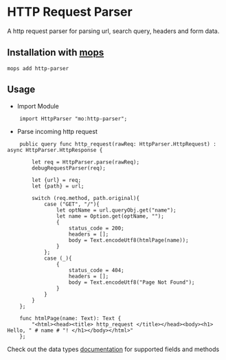 # HTTP Request Parser

A http request parser for parsing url, search query, headers and form data.

## Installation with [mops](https://mops.one/docs/install)

```
mops add http-parser
```

## Usage

- Import Module

```motoko
    import HttpParser "mo:http-parser";
```

- Parse incoming http request

```motoko
    public query func http_request(rawReq: HttpParser.HttpRequest) : async HttpParser.HttpResponse {

        let req = HttpParser.parse(rawReq);
        debugRequestParser(req);

        let {url} = req;
        let {path} = url;

        switch (req.method, path.original){
            case ("GET", "/"){
                let optName = url.queryObj.get("name");
                let name = Option.get(optName, "");
                {
                    status_code = 200;
                    headers = [];
                    body = Text.encodeUtf8(htmlPage(name));
                }
            };
            case (_){
                {
                    status_code = 404;
                    headers = [];
                    body = Text.encodeUtf8("Page Not Found");
                }
            }
        }
    };

    func htmlPage(name: Text): Text {
        "<html><head><title> http_request </title></head><body><h1> Hello, " # name # "! </h1></body></html>"
    };

```

Check out the data types [documentation](./docs.md) for supported fields and methods
